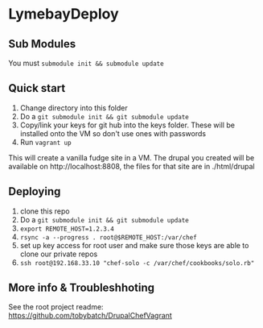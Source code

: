 LymebayDeploy 
=============

## Sub Modules

You must ```submodule init && submodule update```

## Quick start

 1. Change directory into this folder
 1. Do a ```git submodule init && git submodule update```
 1. Copy/link your keys for git hub into the keys folder.  These will be installed onto the VM so don't use ones with passwords
 1. Run ```vagrant up```

This will create a vanilla fudge site in a VM. The drupal you created will be available on http://localhost:8808, the files for that site are in ./html/drupal

## Deploying

 1. clone this repo
 2. Do a ```git submodule init && git submodule update```
 3. ```export REMOTE_HOST=1.2.3.4```
 4. ```rsync -a --progress . root@$REMOTE_HOST:/var/chef```
 5. set up key access for root user and make sure those keys are able to clone our private repos
 6. ```ssh root@192.168.33.10 "chef-solo -c /var/chef/cookbooks/solo.rb"```

## More info & Troubleshhoting

See the root project readme: https://github.com/tobybatch/DrupalChefVagrant
